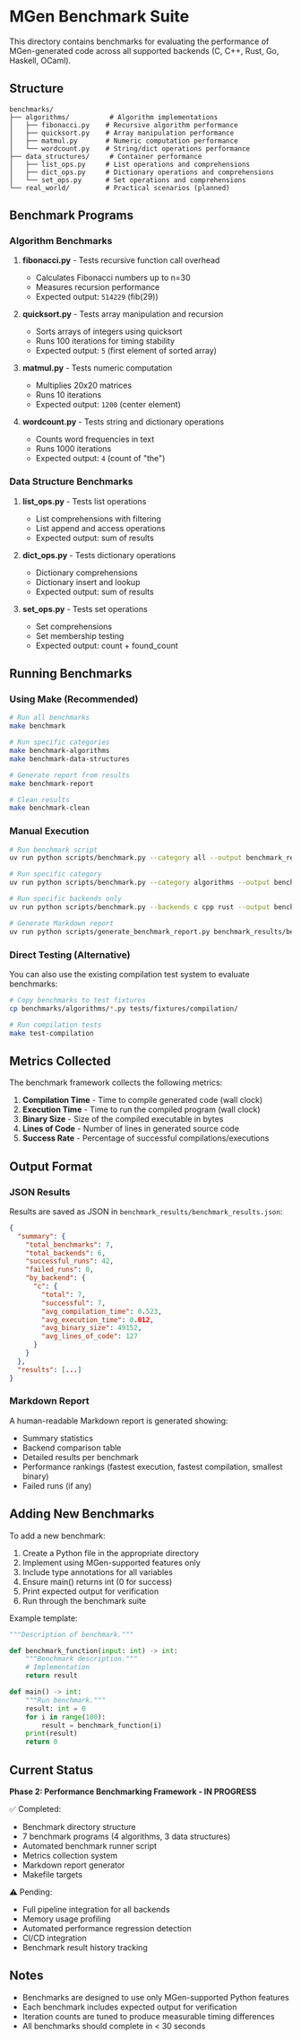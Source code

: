 # MGen Benchmark Suite

This directory contains benchmarks for evaluating the performance of MGen-generated code across all supported backends (C, C++, Rust, Go, Haskell, OCaml).

## Structure

```text
benchmarks/
├── algorithms/          # Algorithm implementations
│   ├── fibonacci.py    # Recursive algorithm performance
│   ├── quicksort.py    # Array manipulation performance
│   ├── matmul.py       # Numeric computation performance
│   └── wordcount.py    # String/dict operations performance
├── data_structures/     # Container performance
│   ├── list_ops.py     # List operations and comprehensions
│   ├── dict_ops.py     # Dictionary operations and comprehensions
│   └── set_ops.py      # Set operations and comprehensions
└── real_world/         # Practical scenarios (planned)
```

## Benchmark Programs

### Algorithm Benchmarks

1. **fibonacci.py** - Tests recursive function call overhead
   - Calculates Fibonacci numbers up to n=30
   - Measures recursion performance
   - Expected output: `514229` (fib(29))

2. **quicksort.py** - Tests array manipulation and recursion
   - Sorts arrays of integers using quicksort
   - Runs 100 iterations for timing stability
   - Expected output: `5` (first element of sorted array)

3. **matmul.py** - Tests numeric computation
   - Multiplies 20x20 matrices
   - Runs 10 iterations
   - Expected output: `1200` (center element)

4. **wordcount.py** - Tests string and dictionary operations
   - Counts word frequencies in text
   - Runs 1000 iterations
   - Expected output: `4` (count of "the")

### Data Structure Benchmarks

1. **list_ops.py** - Tests list operations
   - List comprehensions with filtering
   - List append and access operations
   - Expected output: sum of results

2. **dict_ops.py** - Tests dictionary operations
   - Dictionary comprehensions
   - Dictionary insert and lookup
   - Expected output: sum of results

3. **set_ops.py** - Tests set operations
   - Set comprehensions
   - Set membership testing
   - Expected output: count + found_count

## Running Benchmarks

### Using Make (Recommended)

```bash
# Run all benchmarks
make benchmark

# Run specific categories
make benchmark-algorithms
make benchmark-data-structures

# Generate report from results
make benchmark-report

# Clean results
make benchmark-clean
```

### Manual Execution

```bash
# Run benchmark script
uv run python scripts/benchmark.py --category all --output benchmark_results

# Run specific category
uv run python scripts/benchmark.py --category algorithms --output benchmark_results

# Run specific backends only
uv run python scripts/benchmark.py --backends c cpp rust --output benchmark_results

# Generate Markdown report
uv run python scripts/generate_benchmark_report.py benchmark_results/benchmark_results.json --output benchmark_results/benchmark_report.md
```

### Direct Testing (Alternative)

You can also use the existing compilation test system to evaluate benchmarks:

```bash
# Copy benchmarks to test fixtures
cp benchmarks/algorithms/*.py tests/fixtures/compilation/

# Run compilation tests
make test-compilation
```

## Metrics Collected

The benchmark framework collects the following metrics:

1. **Compilation Time** - Time to compile generated code (wall clock)
2. **Execution Time** - Time to run the compiled program (wall clock)
3. **Binary Size** - Size of the compiled executable in bytes
4. **Lines of Code** - Number of lines in generated source code
5. **Success Rate** - Percentage of successful compilations/executions

## Output Format

### JSON Results

Results are saved as JSON in `benchmark_results/benchmark_results.json`:

```json
{
  "summary": {
    "total_benchmarks": 7,
    "total_backends": 6,
    "successful_runs": 42,
    "failed_runs": 0,
    "by_backend": {
      "c": {
        "total": 7,
        "successful": 7,
        "avg_compilation_time": 0.523,
        "avg_execution_time": 0.012,
        "avg_binary_size": 49152,
        "avg_lines_of_code": 127
      }
    }
  },
  "results": [...]
}
```

### Markdown Report

A human-readable Markdown report is generated showing:

- Summary statistics
- Backend comparison table
- Detailed results per benchmark
- Performance rankings (fastest execution, fastest compilation, smallest binary)
- Failed runs (if any)

## Adding New Benchmarks

To add a new benchmark:

1. Create a Python file in the appropriate directory
2. Implement using MGen-supported features only
3. Include type annotations for all variables
4. Ensure main() returns int (0 for success)
5. Print expected output for verification
6. Run through the benchmark suite

Example template:

```python
"""Description of benchmark."""

def benchmark_function(input: int) -> int:
    """Benchmark description."""
    # Implementation
    return result

def main() -> int:
    """Run benchmark."""
    result: int = 0
    for i in range(100):
        result = benchmark_function(i)
    print(result)
    return 0
```

## Current Status

**Phase 2: Performance Benchmarking Framework - IN PROGRESS**

✅ Completed:

- Benchmark directory structure
- 7 benchmark programs (4 algorithms, 3 data structures)
- Automated benchmark runner script
- Metrics collection system
- Markdown report generator
- Makefile targets

⚠️ Pending:

- Full pipeline integration for all backends
- Memory usage profiling
- Automated performance regression detection
- CI/CD integration
- Benchmark result history tracking

## Notes

- Benchmarks are designed to use only MGen-supported Python features
- Each benchmark includes expected output for verification
- Iteration counts are tuned to produce measurable timing differences
- All benchmarks should complete in < 30 seconds

